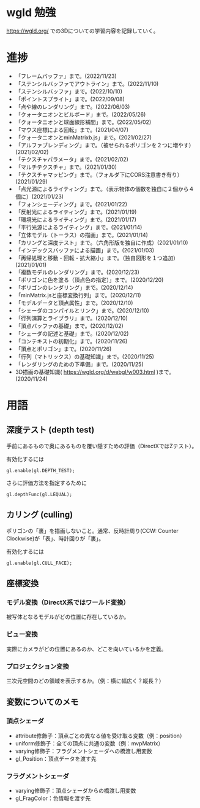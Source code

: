 # wgld 勉強

https://wgld.org/ での3Dについての学習内容を記録していく。


# 進捗
- 「フレームバッファ」まで。(2022/11/23)
- 「ステンシルバッファでアウトライン」まで。(2022/11/10)
- 「ステンシルバッファ」まで。(2022/10/10)
- 「ポイントスプライト」まで。(2022/09/08)
- 「点や線のレンダリング」まで。(2022/06/03)
- 「クォータニオンとビルボード」まで。(2022/05/26)
- 「クォータニオンと球面線形補間」まで。(2022/05/02)
- 「マウス座標による回転」まで。(2021/04/07)
- 「クォータニオンとminMatrixb.js」まで。(2021/02/27)
- 「アルファブレンディング」まで。（被せられるポリゴンを２つに増やす）(2021/02/02)
- 「テクスチャパラメータ」まで。(2021/02/02)
- 「マルチテクスチャ」まで。(2021/01/30)
- 「テクスチャマッピング」まで。（フォルダ下にCORS注意書き有り）(2021/01/29)
- 「点光源によるライティング」まで。（表示物体の個数を独自に２個から４個に）(2021/01/23)
- 「フォンシェーディング」まで。(2021/01/22)
- 「反射光によるライティング」まで。(2021/01/19)
- 「環境光によるライティング」まで。(2021/01/17)
- 「平行光源によるライティング」まで。(2021/01/14)
- 「立体モデル（トーラス）の描画」まで。(2021/01/14)
- 「カリングと深度テスト」まで。（六角形版を独自に作成）(2021/01/10)
- 「インデックスバッファによる描画」まで。(2021/01/03)
- 「再帰処理と移動・回転・拡大縮小」まで。（独自図形を１つ追加）(2021/01/01)
- 「複数モデルのレンダリング」まで。(2020/12/23)
- 「ポリゴンに色を塗る（頂点色の指定）」まで。(2020/12/20)
- 「ポリゴンのレンダリング」まで。(2020/12/14)
- 「minMatrix.jsと座標変換行列」まで。(2020/12/11)
- 「モデルデータと頂点属性」まで。(2020/12/10)
- 「シェーダのコンパイルとリンク」まで。(2020/12/10)
- 「行列演算とライブラリ」まで。(2020/12/10)
- 「頂点バッファの基礎」まで。(2020/12/02)
- 「シェーダの記述と基礎」まで。(2020/12/02)
- 「コンテキストの初期化」まで。(2020/11/26)
- 「頂点とポリゴン」まで。(2020/11/26)
- 「行列（マトリックス）の基礎知識」まで。(2020/11/25)
- 「レンダリングのための下準備」まで。(2020/11/25)
- 3D描画の基礎知識( https://wgld.org/d/webgl/w003.html )まで。(2020/11/24)

# 用語

## 深度テスト (depth test)
手前にあるもので奥にあるものを覆い隠すための評価（DirectXではZテスト）。

有効化するには
```
gl.enable(gl.DEPTH_TEST);
```
さらに評価方法を指定するために
```
gl.depthFunc(gl.LEQUAL);
```


## カリング (culling)
ポリゴンの「裏」を描画しないこと。通常、反時計周り(CCW: Counter Clockwise)が「表」、時計回りが「裏」。

有効化するには
```
gl.enable(gl.CULL_FACE);
```

## 座標変換

### モデル変換（DirectX系ではワールド変換）
被写体となるモデルがどの位置に存在しているか。

### ビュー変換
実際にカメラがどの位置にあるのか、どこを向いているかを定義。

### プロジェクション変換
三次元空間のどの領域を表示するか。（例：横に幅広く？縦長？）

## 変数についてのメモ

### 頂点シェーダ
- attribute修飾子：頂点ごとの異なる値を受け取る変数（例：position）
- uniform修飾子：全ての頂点に共通の変数（例：mvpMatrix）
- varying修飾子：フラグメントシェーダへの橋渡し用変数
- gl_Position：頂点データを渡す先

### フラグメントシェーダ
- varying修飾子：頂点シェーダからの橋渡し用変数
- gl_FragColor：色情報を渡す先

